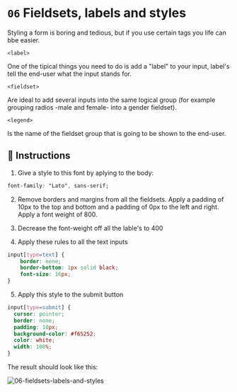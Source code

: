 # `06` Fieldsets, labels and styles

Styling a form is boring and tedious, but if you use certain tags you life can bbe easier. 

`<label>`  

One of the tipical things you need to do is add a "label" to your input, label's tell the end-user what the input stands for.

`<fieldset>`  

Are ideal to add several inputs into the same logical group (for example grouping radios -male and female- into a gender fieldset).

`<legend>`  

Is the name of the fieldset group that is going to be shown to the end-user.

## 📝 Instructions

1. Give a style to this font by aplying to the body:

```css
font-family: "Lato", sans-serif;
```

2. Remove borders and margins from all the fieldsets. Apply a padding of 10px to the top and bottom and a padding of 0px to the left and right. Apply a font weight of 800.

3. Decrease the font-weight off all the lable's to 400

4. Apply these rules to all the text inputs

```css
input[type=text] {
	border: none;
	border-bottom: 1px solid black;
	font-size: 16px;
}
```

5. Apply this style to the submit button

```css
input[type=submit] {
  cursor: pointer;
  border: none;
  padding: 10px;
  background-color: #f65252;
  color: white;
  width: 100%;
}
```

The result should look like this:

![06-fieldsets-labels-and-styles](https://github.com/4GeeksAcademy/html-forms-tutorial-exercises/blob/master/.learn/assets/NGmLdal.png?raw=true)

